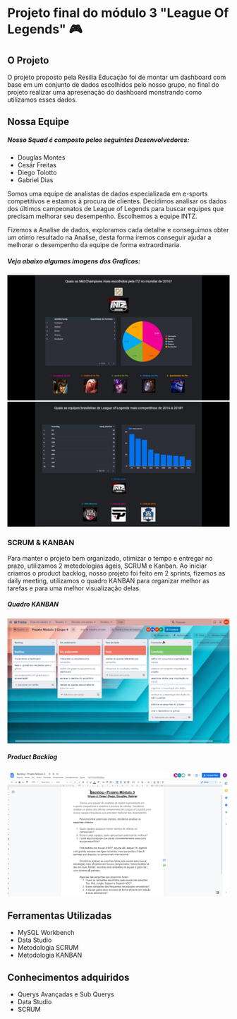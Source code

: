 # Projeto final do módulo 3 "League Of Legends" 🎮

<h2 id="oprojeto">O Projeto</h2>
  <p>O projeto proposto pela Resilia Educação foi de montar um dashboard com base em um conjunto de dados escolhidos pelo nosso grupo, no final do projeto realizar uma apresenação do dashboard monstrando como utilizamos esses dados.</p>
  
  <h2 id="nossaequipe"> Nossa Equipe </h2>
   <h5>Nosso Squad é composto pelos seguintes Desenvolvedores:</h5>
  <ul>
  <li>Douglas Montes</li>
  <li> Cesár Freitas</li>
  <li>Diego Tolotto </li>
  <li>Gabriel Dias</li>
 </ul>
  <p> Somos uma equipe de analistas de dados especializada em e-sports competitivos e estamos à procura de clientes. Decidimos analisar os dados dos últimos campeonatos de League of Legends para buscar equipes que precisam melhorar seu desempenho. Escolhemos a equipe INTZ.</p>
  <p> Fizemos a Analise de dados, exploramos cada detalhe e conseguimos obter um otimo resultado na Analise, desta forma iremos conseguir ajudar a melhorar o desempenho da equipe de forma extraordinaria.</p>
  <h5> Veja abaixo algumas imagens dos Graficos: </h5>
    <img src="./img/grafico1.jpg" alt="Grafico 1">
    <img src="./img/grafico2.jpg" alt="Grafico 2">
    
    
<h3>SCRUM & KANBAN</h3>
 <p>Para manter o projeto bem organizado, otimizar o tempo e entregar no prazo, utilizamos 2 metedologias ágeis, SCRUM e Kanban. Ao iniciar criamos o product backlog, nosso projeto foi feito em 2 sprints, fizemos as daily meeting, utilizamos o quadro KANBAN para organizar melhor as tarefas e para uma melhor visualização delas. </p>
 <h5> Quadro KANBAN</h5>
<img src="./img/kanban.png" alt="Quadro Kanban">
<h5> Product Backlog</h5>
<img src="./img/backlog.png" alt="Foto Backlogo ">
  
 <h2 id="ferramentas"> Ferramentas Utilizadas </h2>
 <ul>
  <li>MySQL Workbench</li>
  <li>Data Studio </li>
  <li>Metodologia SCRUM</li>
    <li>Metodologia KANBAN</li>
 </ul>
  <h2 id="conhecimentos">Conhecimentos adquiridos</h2>
  <ul>
  <li> Querys Avançadas e Sub Querys</li>
  <li>Data Studio</li>
  <li>SCRUM</li>
 </ul>
  

